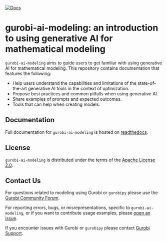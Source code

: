 [![Docs](https://readthedocs.org/projects/gurobi-ai-modeling/badge/?version=latest)](https://gurobi-ai-modeling.readthedocs.io/en/latest/?badge=latest)

# gurobi-ai-modeling: an introduction to using generative AI for mathematical modeling

`gurobi-ai-modeling` aims to guide users to get familiar with using generative AI for mathematical modeling.
This repository contains documentation that features the following:

- Help users understand the capabilities and limitations of the state-of-the-art generative AI tools in the context of optimization.
- Propose best practices and common pitfalls when using generative AI.
- Share examples of prompts and expected outcomes.
- Tools that can help when creating models.

## Documentation

Full documentation for `gurobi-ai-modeling` is hosted on [readthedocs](https://gurobi-ai-modeling.readthedocs.io/en/latest/).

## License

`gurobi-ai-modeling` is distributed under the terms of the [Apache License 2.0](https://spdx.org/licenses/Apache-2.0.html).

## Contact Us

For questions related to modeling using Gurobi or `gurobipy` please use the [Gurobi Community Forum](https://support.gurobi.com/hc/en-us/community/topics/360001080511-Modeling).

For reporting errors, bugs, or misrepresentations, specific to `gurobi-ai-modeling`, or if you want to contribute usage examples, please [open an issue](https://github.com/Gurobi/gurobi-ai-modeling/issues).

If you encounter issues with Gurobi or `gurobipy` please contact [Gurobi Support](https://support.gurobi.com/hc/en-us).
